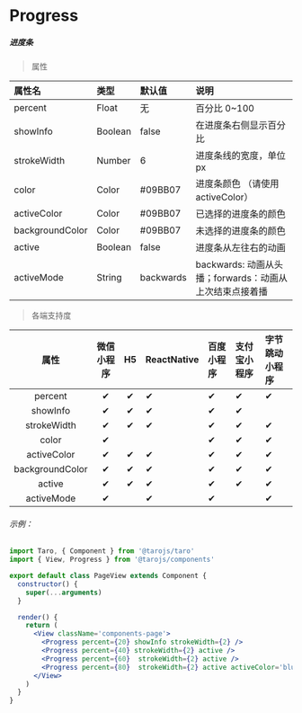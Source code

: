 # Progress

##### 进度条

> 属性

| 属性名          | 类型    | 默认值    | 说明                                                    |
| :-------------- | :------ | :-------- | :------------------------------------------------------ |
| percent         | Float   | 无        | 百分比 0~100                                            |
| showInfo        | Boolean | false     | 在进度条右侧显示百分比                                  |
| strokeWidth     | Number  | 6         | 进度条线的宽度，单位 px                                 |
| color           | Color   | #09BB07   | 进度条颜色 （请使用 activeColor）                       |
| activeColor     | Color   | #09BB07   | 已选择的进度条的颜色                                    |
| backgroundColor | Color   | #09BB07   | 未选择的进度条的颜色                                    |
| active          | Boolean | false     | 进度条从左往右的动画                                    |
| activeMode      | String  | backwards | backwards: 动画从头播；forwards：动画从上次结束点接着播 |

> 各端支持度

|      属性       | 微信小程序 |  H5  | ReactNative | 百度小程序 | 支付宝小程序 | 字节跳动小程序 |
| :-------------: | :--------: | :--: | :---------- | :--------- | :----------- | :------------- |
|     percent     |     ✔      |  ✔   | ✔           | ✔          | ✔            | ✔              |
|    showInfo     |     ✔      |  ✔   | ✔           | ✔          | ✔            |                |
|   strokeWidth   |     ✔      |  ✔   | ✔           | ✔          | ✔            | ✔              |
|      color      |     ✔      |      |             | ✔          | ✔            | ✔              |
|   activeColor   |     ✔      |  ✔   | ✔           | ✔          | ✔            | ✔              |
| backgroundColor |     ✔      |  ✔   | ✔           | ✔          | ✔            | ✔              |
|     active      |     ✔      |  ✔   | ✔           | ✔          | ✔            | ✔              |
|   activeMode    |     ✔      |      | ✔           | ✔          |              | ✔              |

###### 示例：

```jsx
import Taro, { Component } from '@tarojs/taro'
import { View, Progress } from '@tarojs/components'

export default class PageView extends Component {
  constructor() {
    super(...arguments)
  }

  render() {
    return (
      <View className='components-page'>
        <Progress percent={20} showInfo strokeWidth={2} />
        <Progress percent={40} strokeWidth={2} active />
        <Progress percent={60}  strokeWidth={2} active />
        <Progress percent={80}  strokeWidth={2} active activeColor='blue' />
      </View>
    )
  }
}
```